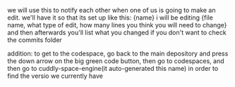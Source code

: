 we will use this to notify each other when one of us is going to make an edit. we'll have it so that its set up like this:
{name} i will be editing {file name, what type of edit, how many lines you think you will need to change} and then afterwards you'll list what you changed if you don't want to check the commits folder



addition: to get to the codespace, go back to the main depository and press the down arrow on the big green code button, then go to codespaces, and then go to cuddly-space-engine(it auto-generated this name) in order to find the versio we currently have
